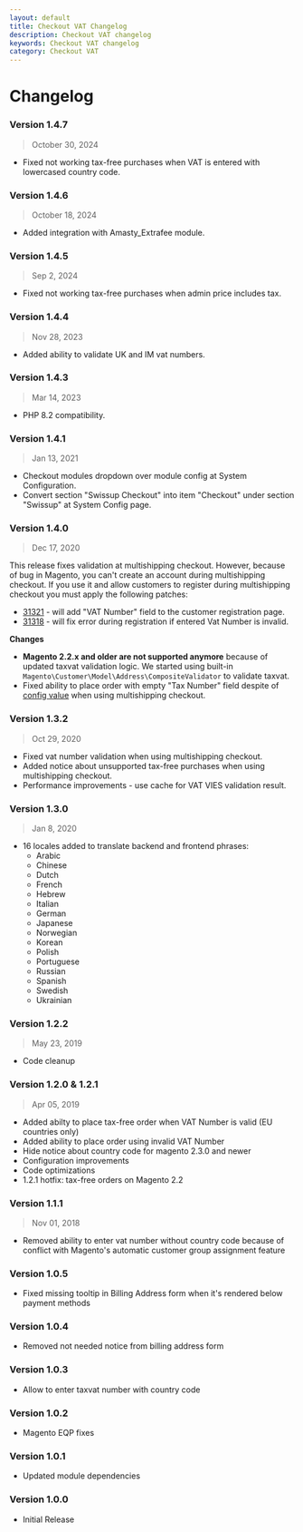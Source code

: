 ```yaml
---
layout: default
title: Checkout VAT Changelog
description: Checkout VAT changelog
keywords: Checkout VAT changelog
category: Checkout VAT
---
```


# Changelog

### Version 1.4.7

> October 30, 2024

 -  Fixed not working tax-free purchases when VAT is entered with lowercased country code.

### Version 1.4.6

> October 18, 2024

 -  Added integration with Amasty_Extrafee module.

### Version 1.4.5

> Sep 2, 2024

 -  Fixed not working tax-free purchases when admin price includes tax.

### Version 1.4.4

> Nov 28, 2023

 -  Added ability to validate UK and IM vat numbers.

### Version 1.4.3

> Mar 14, 2023

 -  PHP 8.2 compatibility.

### Version 1.4.1

> Jan 13, 2021

  - Checkout modules dropdown over module config at System Configuration.
  - Convert section "Swissup Checkout" into item "Checkout" under section "Swissup" at System Config page.

### Version 1.4.0

> Dec 17, 2020

This release fixes validation at multishipping checkout. However, because of bug in
Magento, you can't create an account during multishipping checkout. If you use it and
allow customers to register during multishipping checkout you must apply the following patches:

 - [31321](https://github.com/magento/magento2/pull/31321) - will add "VAT Number"
field to the customer registration page.
 - [31318](https://github.com/magento/magento2/pull/31318) - will fix error during
registration if entered Vat Number is invalid.

**Changes**

 -  **Magento 2.2.x and older are not supported anymore** because of updated
    taxvat validation logic. We started using built-in
    `Magento\Customer\Model\Address\CompositeValidator` to validate taxvat.
 -  Fixed ability to place order with empty "Tax Number" field despite of
    [config value](/m2/extensions/taxvat/configuration/#general-section)
    when using multishipping checkout.

### Version 1.3.2

> Oct 29, 2020

 -  Fixed vat number validation when using multishipping checkout.
 -  Added notice about unsupported tax-free purchases when using multishipping checkout.
 -  Performance improvements - use cache for VAT VIES validation result.

### Version 1.3.0

> Jan 8, 2020

 -  16 locales added to translate backend and frontend phrases:
    - Arabic
    - Chinese
    - Dutch
    - French
    - Hebrew
    - Italian
    - German
    - Japanese
    - Norwegian
    - Korean
    - Polish
    - Portuguese
    - Russian
    - Spanish
    - Swedish
    - Ukrainian

### Version 1.2.2

> May 23, 2019

 -  Code cleanup

### Version 1.2.0 &amp; 1.2.1

> Apr 05, 2019

 -  Added abilty to place tax-free order when VAT Number is valid (EU countries only)
 -  Added ability to place order using invalid VAT Number
 -  Hide notice about country code for magento 2.3.0 and newer
 -  Configuration improvements
 -  Code optimizations
 -  1.2.1 hotfix: tax-free orders on Magento 2.2

### Version 1.1.1

> Nov 01, 2018

 -  Removed ability to enter vat number without country code because of
    conflict with Magento's automatic customer group assignment feature

### Version 1.0.5

 -  Fixed missing tooltip in Billing Address form when it's
    rendered below payment methods

### Version 1.0.4

 -  Removed not needed notice from billing address form

### Version 1.0.3

 -  Allow to enter taxvat number with country code

### Version 1.0.2

 -  Magento EQP fixes

### Version 1.0.1

 -  Updated module dependencies

### Version 1.0.0

 -  Initial Release
